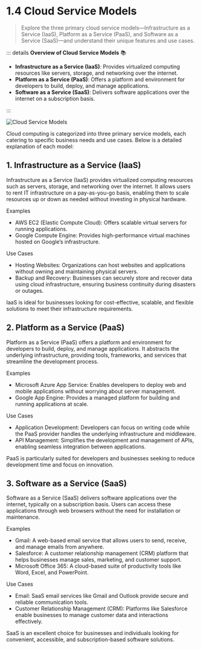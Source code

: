 # 1.4 Cloud Service Models

> Explore the three primary cloud service models—Infrastructure as a Service (IaaS), Platform as a Service (PaaS), and Software as a Service (SaaS)—and understand their unique features and use cases.

::: details **Overview of Cloud Service Models** 📚

- **Infrastructure as a Service (IaaS)**: Provides virtualized computing resources like servers, storage, and networking over the internet.
- **Platform as a Service (PaaS)**: Offers a platform and environment for developers to build, deploy, and manage applications.
- **Software as a Service (SaaS)**: Delivers software applications over the internet on a subscription basis.

:::

![Cloud Service Models](https://saptatunas.com/wp-content/uploads/2022/07/cloud-computing-IAAS-PAAS-dan-SAAS_illustrasi-07.png)

Cloud computing is categorized into three primary service models, each catering to specific business needs and use cases. Below is a detailed explanation of each model:

## 1. Infrastructure as a Service (IaaS)

Infrastructure as a Service (IaaS) provides virtualized computing resources such as servers, storage, and networking over the internet. It allows users to rent IT infrastructure on a pay-as-you-go basis, enabling them to scale resources up or down as needed without investing in physical hardware.

Examples

- AWS EC2 (Elastic Compute Cloud): Offers scalable virtual servers for running applications.
- Google Compute Engine: Provides high-performance virtual machines hosted on Google’s infrastructure.

Use Cases

- Hosting Websites: Organizations can host websites and applications without owning and maintaining physical servers.
- Backup and Recovery: Businesses can securely store and recover data using cloud infrastructure, ensuring business continuity during disasters or outages.

IaaS is ideal for businesses looking for cost-effective, scalable, and flexible solutions to meet their infrastructure requirements.

## 2. Platform as a Service (PaaS)

Platform as a Service (PaaS) offers a platform and environment for developers to build, deploy, and manage applications. It abstracts the underlying infrastructure, providing tools, frameworks, and services that streamline the development process.

Examples

- Microsoft Azure App Service: Enables developers to deploy web and mobile applications without worrying about server management.
- Google App Engine: Provides a managed platform for building and running applications at scale.

Use Cases

- Application Development: Developers can focus on writing code while the PaaS provider handles the underlying infrastructure and middleware.
- API Management: Simplifies the development and management of APIs, enabling seamless integration between applications.

PaaS is particularly suited for developers and businesses seeking to reduce development time and focus on innovation.

## 3. Software as a Service (SaaS)

Software as a Service (SaaS) delivers software applications over the internet, typically on a subscription basis. Users can access these applications through web browsers without the need for installation or maintenance.

Examples

- Gmail: A web-based email service that allows users to send, receive, and manage emails from anywhere.
- Salesforce: A customer relationship management (CRM) platform that helps businesses manage sales, marketing, and customer support.
- Microsoft Office 365: A cloud-based suite of productivity tools like Word, Excel, and PowerPoint.

Use Cases

- Email: SaaS email services like Gmail and Outlook provide secure and reliable communication tools.
- Customer Relationship Management (CRM): Platforms like Salesforce enable businesses to manage customer data and interactions effectively.

SaaS is an excellent choice for businesses and individuals looking for convenient, accessible, and subscription-based software solutions.
